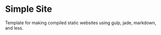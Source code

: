 Simple Site
===========

Template for making compiled static websites using gulp, jade, markdown, and less.

